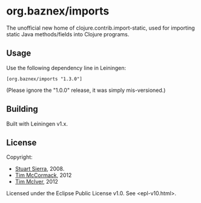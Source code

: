 # org.baznex/imports

The unofficial new home of clojure.contrib.import-static,
used for importing static Java methods/fields into Clojure programs.

## Usage

Use the following dependency line in Leiningen:

    [org.baznex/imports "1.3.0"]

(Please ignore the "1.0.0" release, it was simply mis-versioned.)

## Building

Built with Leiningen v1.x.

## License

Copyright:

* [Stuart Sierra](http://stuartsierra.com/), 2008.
* [Tim McCormack](http://www.brainonfire.net/), 2012
* [Tim McIver](http://timmciver.com/), 2012

Licensed under the Eclipse Public License v1.0. See <epl-v10.html>.
